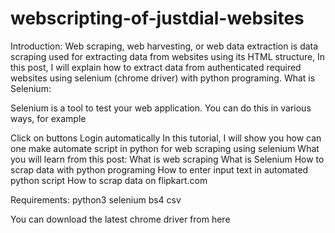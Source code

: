 # webscripting-of-justdial-websites
Introduction:
Web scraping, web harvesting, or web data extraction is data scraping used for extracting data from websites using its HTML structure, In this post, I will explain how to extract data from authenticated required websites using selenium (chrome driver) with python programing.
What is Selenium:

Selenium is a tool to test your web application. You can do this in various ways, for example

Click on buttons
Login automatically
In this tutorial, I will show you how can one make automate script in python for web scraping using selenium
What you will learn from this post:
What is web scraping
What is Selenium
How to scrap data with python programing
How to enter input text in automated python script
How to scrap data on flipkart.com

Requirements:
python3
selenium
bs4
csv


You can download the latest chrome driver from here
